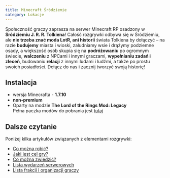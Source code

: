 ```yaml
---
title: Minecraft Śródziemie
category: Lokacje
---
```


Społeczność graczy zaprasza na serwer Minecraft RP osadzony w **Śródziemiu J. R. R. Tolkiena**! Całość rozgrywki odbywa się w Śródziemiu, ale **nie trzeba znać moda LotR, ani historii** świata Tolkiena by dołączyć – na razie **budujemy** miasta i wioski, zaludniamy wsie i drążymy podziemne osady, a większość osób skupia się na **podróżowaniu** po ogromnym świecie, **walczeniu** z NPCami i innymi graczami, **wypełnianiu zadań i zleceń**, budowaniu **relacji** z innymi ludami i ludźmi, a także po prostu swoich posiadłości.
Dołącz do nas i zacznij tworzyć swoją historię!

## Instalacja

- wersja Minecrafta - **1.7.10**
- **non-premium**
- Oparty na modzie **The Lord of the Rings Mod: Legacy**  
  Pełna paczka modów do pobrania jest [tutaj](https://bit.ly/3gHQPmd)

## Dalsze czytanie

Poniżej kilka artykułów związanych z elementami rozgrywki:

- [Co można robić?](/artykuly/aktywnosci)
- [Jaki jest cel gry?](/artykuly/cel-gry)
- [Co można zwiedzić?](/artykuly/zwiedzanie)
- [Lista wydarzeń serwerowych](/artykuly/wydarzenia-serwerowe)
- [Lista frakcji i organizacji graczy](/artykuly/frakcje-i-organizacje)
